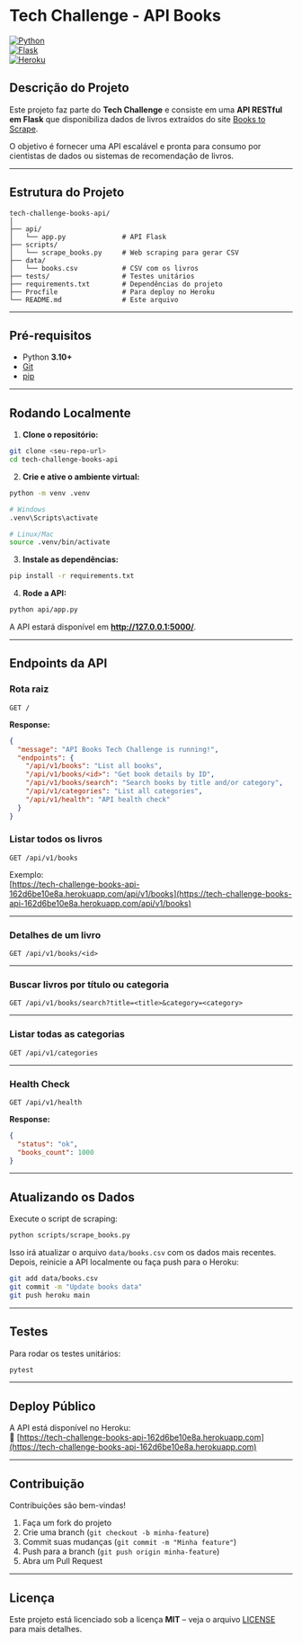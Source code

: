 # Tech Challenge - API Books

[![Python](https://img.shields.io/badge/Python-3.10%2B-blue.svg)](https://www.python.org/)  
[![Flask](https://img.shields.io/badge/Flask-2.x-green.svg)](https://flask.palletsprojects.com/)  
[![Heroku](https://img.shields.io/badge/Deploy-Heroku-purple.svg)](https://tech-challenge-books-api-162d6be10e8a.herokuapp.com)  

## Descrição do Projeto
Este projeto faz parte do **Tech Challenge** e consiste em uma **API RESTful em Flask** que disponibiliza dados de livros extraídos do site [Books to Scrape](https://books.toscrape.com/).  

O objetivo é fornecer uma API escalável e pronta para consumo por cientistas de dados ou sistemas de recomendação de livros.

---

## Estrutura do Projeto

```
tech-challenge-books-api/
│
├── api/
│   └── app.py              # API Flask
├── scripts/
│   └── scrape_books.py     # Web scraping para gerar CSV
├── data/
│   └── books.csv           # CSV com os livros
├── tests/                  # Testes unitários
├── requirements.txt        # Dependências do projeto
├── Procfile                # Para deploy no Heroku
└── README.md               # Este arquivo
```

---

## Pré-requisitos

- Python **3.10+**  
- [Git](https://git-scm.com/)  
- [pip](https://pip.pypa.io/)  

---

## Rodando Localmente

1. **Clone o repositório:**
```bash
git clone <seu-repo-url>
cd tech-challenge-books-api
```

2. **Crie e ative o ambiente virtual:**
```bash
python -m venv .venv

# Windows
.venv\Scripts\activate

# Linux/Mac
source .venv/bin/activate
```

3. **Instale as dependências:**
```bash
pip install -r requirements.txt
```

4. **Rode a API:**
```bash
python api/app.py
```

A API estará disponível em **http://127.0.0.1:5000/**.

---

## Endpoints da API

### Rota raiz
```http
GET /
```
**Response:**
```json
{
  "message": "API Books Tech Challenge is running!",
  "endpoints": {
    "/api/v1/books": "List all books",
    "/api/v1/books/<id>": "Get book details by ID",
    "/api/v1/books/search": "Search books by title and/or category",
    "/api/v1/categories": "List all categories",
    "/api/v1/health": "API health check"
  }
}
```

### Listar todos os livros
```http
GET /api/v1/books
```
Exemplo:  
[https://tech-challenge-books-api-162d6be10e8a.herokuapp.com/api/v1/books](https://tech-challenge-books-api-162d6be10e8a.herokuapp.com/api/v1/books)

---

### Detalhes de um livro
```http
GET /api/v1/books/<id>
```

---

### Buscar livros por título ou categoria
```http
GET /api/v1/books/search?title=<title>&category=<category>
```

---

### Listar todas as categorias
```http
GET /api/v1/categories
```

---

### Health Check
```http
GET /api/v1/health
```
**Response:**
```json
{
  "status": "ok",
  "books_count": 1000
}
```

---

## Atualizando os Dados

Execute o script de scraping:
```bash
python scripts/scrape_books.py
```

Isso irá atualizar o arquivo `data/books.csv` com os dados mais recentes.  
Depois, reinicie a API localmente ou faça push para o Heroku:

```bash
git add data/books.csv
git commit -m "Update books data"
git push heroku main
```

---

## Testes

Para rodar os testes unitários:
```bash
pytest
```

---

## Deploy Público

A API está disponível no Heroku:  
🔗 [https://tech-challenge-books-api-162d6be10e8a.herokuapp.com](https://tech-challenge-books-api-162d6be10e8a.herokuapp.com)

---

## Contribuição

Contribuições são bem-vindas!  
1. Faça um fork do projeto  
2. Crie uma branch (`git checkout -b minha-feature`)  
3. Commit suas mudanças (`git commit -m "Minha feature"`)  
4. Push para a branch (`git push origin minha-feature`)  
5. Abra um Pull Request  

---

## Licença

Este projeto está licenciado sob a licença **MIT** – veja o arquivo [LICENSE](LICENSE) para mais detalhes.

